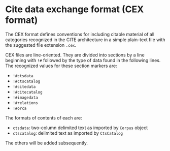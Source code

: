 # Cite data exchange format (CEX format)

The CEX format defines conventions for including citable material of all categories recognized in the CITE architecture in a simple plain-text file with the suggested file extension `.cex`.

CEX files are line-oriented.  They are divided into sections by a line beginning with `!#` followed by the type of data found in the following lines.  The recognized values for these section markers are:

- `!#ctsdata`
- `!#ctscatalog`
- `!#citedata`
- `!#citecatalog`
- `!#imagedata`
- `!#relations`
- `!#orca`

The formats of contents of each are:



- `ctsdata`: two-column delimited text as imported by `Corpus` object
- `ctscatalog`: delimited text as imported by `CtsCatalog`

The others will be added subsequently.
